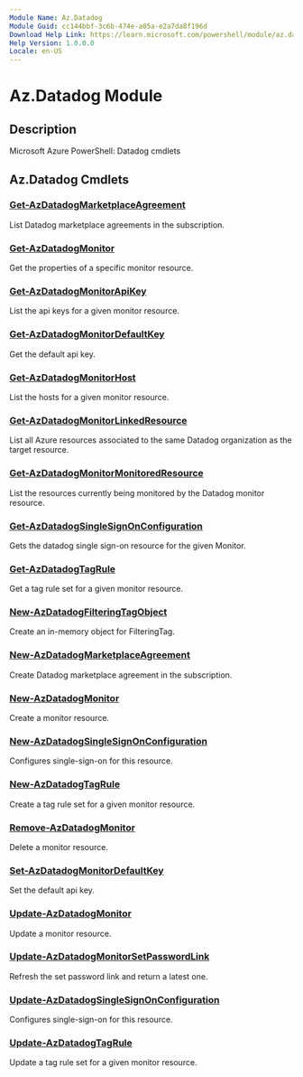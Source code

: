 ```yaml
---
Module Name: Az.Datadog
Module Guid: cc144bbf-3c6b-474e-a05a-e2a7da8f196d
Download Help Link: https://learn.microsoft.com/powershell/module/az.datadog
Help Version: 1.0.0.0
Locale: en-US
---
```


# Az.Datadog Module
## Description
Microsoft Azure PowerShell: Datadog cmdlets

## Az.Datadog Cmdlets
### [Get-AzDatadogMarketplaceAgreement](Get-AzDatadogMarketplaceAgreement.md)
List Datadog marketplace agreements in the subscription.

### [Get-AzDatadogMonitor](Get-AzDatadogMonitor.md)
Get the properties of a specific monitor resource.

### [Get-AzDatadogMonitorApiKey](Get-AzDatadogMonitorApiKey.md)
List the api keys for a given monitor resource.

### [Get-AzDatadogMonitorDefaultKey](Get-AzDatadogMonitorDefaultKey.md)
Get the default api key.

### [Get-AzDatadogMonitorHost](Get-AzDatadogMonitorHost.md)
List the hosts for a given monitor resource.

### [Get-AzDatadogMonitorLinkedResource](Get-AzDatadogMonitorLinkedResource.md)
List all Azure resources associated to the same Datadog organization as the target resource.

### [Get-AzDatadogMonitorMonitoredResource](Get-AzDatadogMonitorMonitoredResource.md)
List the resources currently being monitored by the Datadog monitor resource.

### [Get-AzDatadogSingleSignOnConfiguration](Get-AzDatadogSingleSignOnConfiguration.md)
Gets the datadog single sign-on resource for the given Monitor.

### [Get-AzDatadogTagRule](Get-AzDatadogTagRule.md)
Get a tag rule set for a given monitor resource.

### [New-AzDatadogFilteringTagObject](New-AzDatadogFilteringTagObject.md)
Create an in-memory object for FilteringTag.

### [New-AzDatadogMarketplaceAgreement](New-AzDatadogMarketplaceAgreement.md)
Create Datadog marketplace agreement in the subscription.

### [New-AzDatadogMonitor](New-AzDatadogMonitor.md)
Create a monitor resource.

### [New-AzDatadogSingleSignOnConfiguration](New-AzDatadogSingleSignOnConfiguration.md)
Configures single-sign-on for this resource.

### [New-AzDatadogTagRule](New-AzDatadogTagRule.md)
Create a tag rule set for a given monitor resource.

### [Remove-AzDatadogMonitor](Remove-AzDatadogMonitor.md)
Delete a monitor resource.

### [Set-AzDatadogMonitorDefaultKey](Set-AzDatadogMonitorDefaultKey.md)
Set the default api key.

### [Update-AzDatadogMonitor](Update-AzDatadogMonitor.md)
Update a monitor resource.

### [Update-AzDatadogMonitorSetPasswordLink](Update-AzDatadogMonitorSetPasswordLink.md)
Refresh the set password link and return a latest one.

### [Update-AzDatadogSingleSignOnConfiguration](Update-AzDatadogSingleSignOnConfiguration.md)
Configures single-sign-on for this resource.

### [Update-AzDatadogTagRule](Update-AzDatadogTagRule.md)
Update a tag rule set for a given monitor resource.

